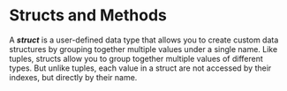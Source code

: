 # Structs and Methods

A ***struct*** is a user-defined data type that allows you to create custom data structures by grouping together multiple values under a single name. Like tuples, structs allow you to group together multiple values of different types. But unlike tuples, each value in a struct are not accessed by their indexes, but directly by their name.


